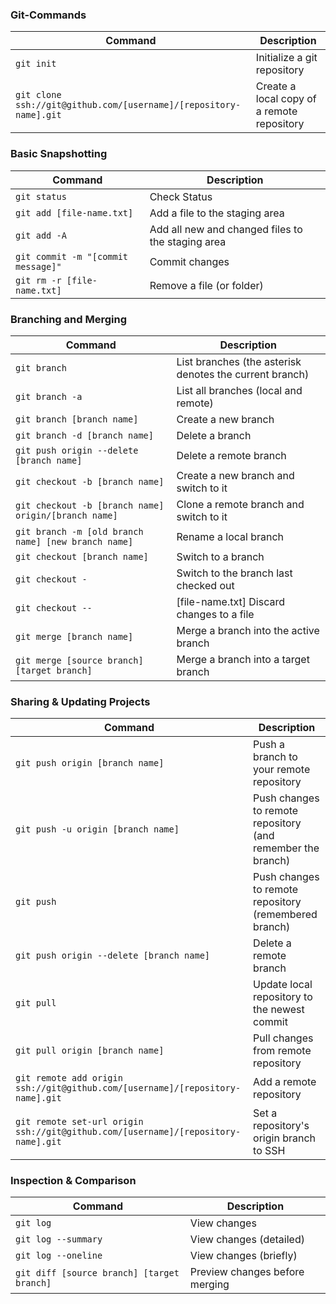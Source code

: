### Git-Commands

| Command                                    | Description                               | 
|--------------------------------------------|-------------------------------------------|
| `git init`                                 | Initialize a git repository               |  
| `git clone ssh://git@github.com/[username]/[repository-name].git` | Create a local copy of a remote repository |

### Basic Snapshotting

| Command                                    | Description                               | 
|--------------------------------------------|-------------------------------------------|
| `git status`    | Check Status|
| `git add [file-name.txt]` | 	Add a file to the staging area |
| `git add -A` |	Add all new and changed files to the staging area|
| `git commit -m "[commit message]"` |	Commit changes |
| `git rm -r [file-name.txt]` |	Remove a file (or folder) |

### Branching and Merging

| Command                                    | Description                               | 
|--------------------------------------------|-------------------------------------------|
| `git branch`|	List branches (the asterisk denotes the current branch)|
| `git branch -a`|	List all branches (local and remote)|
| `git branch [branch name]`|	Create a new branch|
| `git branch -d [branch name]`|	Delete a branch|
| `git push origin --delete [branch name]`|	Delete a remote branch|
| `git checkout -b [branch name]`|	Create a new branch and switch to it|
| `git checkout -b [branch name] origin/[branch name]`|	Clone a remote branch and switch to it|
| `git branch -m [old branch name] [new branch name]`|	Rename a local branch|
| `git checkout [branch name]`|	Switch to a branch|
| `git checkout -`|	Switch to the branch last checked out|
| `git checkout -- `|[file-name.txt]	Discard changes to a file|
| `git merge [branch name]`|	Merge a branch into the active branch|
| `git merge [source branch] [target branch]`|	Merge a branch into a target branch|

### Sharing & Updating Projects

| Command                                    | Description                               | 
|--------------------------------------------|-------------------------------------------|
|`git push origin [branch name]`|	Push a branch to your remote repository|
|`git push -u origin [branch name]`|	Push changes to remote repository (and remember the branch)|
|`git push`|	Push changes to remote repository (remembered branch)|
|`git push origin --delete [branch name]`|	Delete a remote branch|
|`git pull`|	Update local repository to the newest commit|
|`git pull origin [branch name]`|	Pull changes from remote repository|
|`git remote add origin ssh://git@github.com/[username]/[repository-name].git`|	Add a remote repository|
|`git remote set-url origin ssh://git@github.com/[username]/[repository-name].git`|	Set a repository's origin branch to SSH|

### Inspection & Comparison

| Command                                    | Description                               | 
|--------------------------------------------|-------------------------------------------|
|`git log`|	View changes
|`git log --summary`|	View changes (detailed)|
|`git log --oneline`|	View changes (briefly)|
|`git diff [source branch] [target branch]`|	Preview changes before merging|
